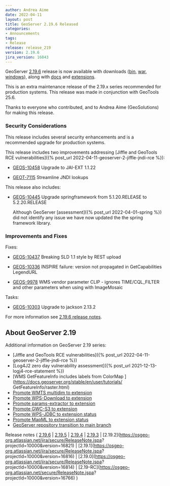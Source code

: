 ```yaml
---
author: Andrea Aime
date: 2022-04-11
layout: post
title: GeoServer 2.19.6 Released
categories:
- Announcements
tags:
- Release
release: release_219
version: 2.19.6
jira_version: 16843
---
```


GeoServer [2.19.6](/release/2.19.6/) release is now available with downloads ([bin](https://sourceforge.net/projects/geoserver/files/GeoServer/2.19.6/geoserver-2.19.6-bin.zip/download), [war](https://sourceforge.net/projects/geoserver/files/GeoServer/2.19.6/geoserver-2.19.6-war.zip/download), [windows](https://sourceforge.net/projects/geoserver/files/GeoServer/2.19.6/GeoServer-2.19.6-winsetup.exe/download)), along with [docs](https://sourceforge.net/projects/geoserver/files/GeoServer/2.19.6/geoserver-2.19.6-htmldoc.zip/download) and [extensions](https://sourceforge.net/projects/geoserver/files/GeoServer/2.19.6/extensions/).

This is an extra maintenance release of the 2.19.x series recommended for production systems. This release was made in conjunction with GeoTools 25.6.

Thanks to everyone who contributed, and to Andrea Aime (GeoSolutions) for making this release.

### Security Considerations

This release includes several security enhancements and is a recommended upgrade for production systems.

This release includes two improvements addressing [Jiffle and GeoTools RCE vulnerabilities]({% post_url 2022-04-11-geoserver-2-jiffle-jndi-rce %}):

* [GEOS-10458](https://osgeo-org.atlassian.net/browse/GEOS-10458) Upgrade to JAI-EXT 1.1.22

* [GEOT-7115](https://osgeo-org.atlassian.net/browse/GEOT-7115) Streamline JNDI lookups
  
This release also includes:

* [GEOS-10445](https://osgeo-org.atlassian.net/browse/GEOS-10445) Upgrade springframework from 5.1.20.RELEASE to 5.2.20.RELEASE
  
  Although GeoServer [assessment]({% post_url 2022-04-01-spring %}) did not identify any issue we have now updated the the spring framework library.

### Improvements and Fixes

Fixes:

* [GEOS-10437](https://osgeo-org.atlassian.net/browse/GEOS-10437) Breaking SLD 1.1 style by REST upload

* [GEOS-10336](https://osgeo-org.atlassian.net/browse/GEOS-10336) INSPIRE failure: version not propagated in GetCapabilities LegendURL

* [GEOS-9978](https://osgeo-org.atlassian.net/browse/GEOS-9978) WMS vendor parameter CLIP - ignores TIME/CQL\_FILTER and other parameters when using with ImageMosaic

Tasks:

* [GEOS-10303](https://osgeo-org.atlassian.net/browse/GEOS-10303) Upgrade to jackson 2.13.2

For more information see [2.19.6 release notes](https://github.com/geoserver/geoserver/releases/tag/2.19.6).

## About GeoServer 2.19

 Additional information on GeoServer 2.19 series:
 
 * [Jiffle and GeoTools RCE vulnerabilities]({% post_url 2022-04-11-geoserver-2-jiffle-jndi-rce %})
 * [Log4J2 zero day vulnerability assessment]({% post_url 2021-12-13-logj4-rce-statement %})
 * [WMS GetFeatureInfo includes labels from ColorMap ](https://docs.geoserver.org/stable/en/user/tutorials/ GetFeatureInfo/raster.html)
 * [Promote WMTS multidim to extension](https://github.com/geoserver/geoserver/wiki/GSIP-196)
 * [Promote WPS-Download to extension](https://github.com/geoserver/geoserver/wiki/GSIP-195)
 * [Promote params-extractor to extension](https://github.com/geoserver/geoserver/wiki/GSIP-194)
 * [Promote GWC-S3 to extension](https://github.com/geoserver/geoserver/wiki/GSIP-193)
 * [Promote WPS-JDBC to extension status](https://github.com/geoserver/geoserver/wiki/GSIP-197)
 * [Promote MapML to extension status](https://github.com/geoserver/geoserver/wiki/GSIP-200)
 * [GeoServer repository transition to main branch](main-branch.html)

Release notes ( [2.19.6](https://github.com/geoserver/geoserver/releases/tag/2.19.6)
\| [2.19.5](https://osgeo-org.atlassian.net/secure/ReleaseNote.jspa?projectId=10000&version=16839)
\| [2.19.4](https://osgeo-org.atlassian.net/secure/ReleaseNote.jspa?projectId=10000&version=16832)
\| [2.19.3](https://osgeo-org.atlassian.net/secure/ReleaseNote.jspa?projectId=10000&version=16824)
\| [2.19.2](https://osgeo-org.atlassian.net/jira/secure/ReleaseNote.jspa? projectId=10000&version=16821)
\| [2.19.1](https://osgeo-org.atlassian.net/jira/secure/ReleaseNote.jspa? projectId=10000&version=16816)
\| [2.19.0](https://osgeo-org.atlassian.net/jira/secure/ReleaseNote.jspa? projectId=10000&version=16814)
\| [2.19-RC](https://osgeo-org.atlassian.net/secure/ReleaseNote.jspa? projectId=10000&version=16766) )